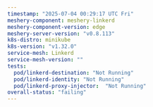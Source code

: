 ```yaml
---
timestamp: "2025-07-04 00:29:17 UTC Fri"
meshery-component: meshery-linkerd
meshery-component-version: edge
meshery-server-version: "v0.8.113"
k8s-distro: minikube
k8s-version: "v1.32.0"
service-mesh: Linkerd
service-mesh-version: ""
tests:
  pod/linkerd-destination: "Not Running"
  pod/linkerd-identity: "Not Running"
  pod/linkerd-proxy-injector:  "Not Running"
overall-status: "failing"
---
```

